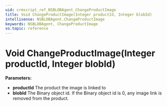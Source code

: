```yaml
---
uid: crmscript_ref_NSBLOBAgent_ChangeProductImage
title: Void ChangeProductImage(Integer productId, Integer blobId)
intellisense: NSBLOBAgent.ChangeProductImage
keywords: NSBLOBAgent, ChangeProductImage
so.topic: reference
---
```


# Void ChangeProductImage(Integer productId, Integer blobId)

**Parameters:**
 - **productId** The product the image is linked to
 - **blobId** The Binary object id. If the Binary object id is 0, any image link is removed from the product.
